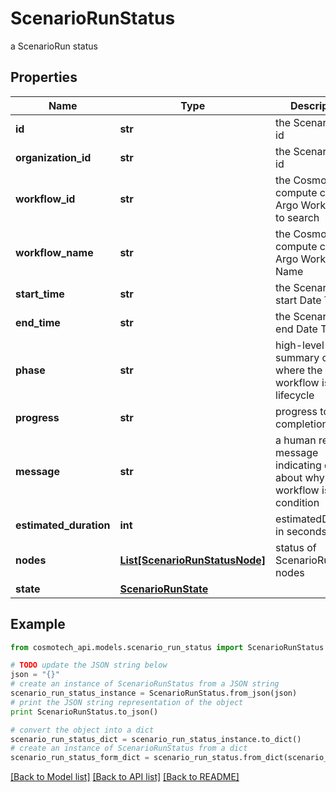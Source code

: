 # ScenarioRunStatus

a ScenarioRun status

## Properties

Name | Type | Description | Notes
------------ | ------------- | ------------- | -------------
**id** | **str** | the ScenarioRun id | [optional] 
**organization_id** | **str** | the ScenarioRun id | [optional] 
**workflow_id** | **str** | the Cosmo Tech compute cluster Argo Workflow Id to search | [optional] 
**workflow_name** | **str** | the Cosmo Tech compute cluster Argo Workflow Name | [optional] 
**start_time** | **str** | the ScenarioRun start Date Time | [optional] 
**end_time** | **str** | the ScenarioRun end Date Time | [optional] 
**phase** | **str** | high-level summary of where the workflow is in its lifecycle | [optional] 
**progress** | **str** | progress to completion | [optional] 
**message** | **str** | a  human readable message indicating details about why the workflow is in this condition | [optional] 
**estimated_duration** | **int** | estimatedDuration in seconds | [optional] 
**nodes** | [**List[ScenarioRunStatusNode]**](ScenarioRunStatusNode.md) | status of ScenarioRun nodes | [optional] 
**state** | [**ScenarioRunState**](ScenarioRunState.md) |  | [optional] 

## Example

```python
from cosmotech_api.models.scenario_run_status import ScenarioRunStatus

# TODO update the JSON string below
json = "{}"
# create an instance of ScenarioRunStatus from a JSON string
scenario_run_status_instance = ScenarioRunStatus.from_json(json)
# print the JSON string representation of the object
print ScenarioRunStatus.to_json()

# convert the object into a dict
scenario_run_status_dict = scenario_run_status_instance.to_dict()
# create an instance of ScenarioRunStatus from a dict
scenario_run_status_form_dict = scenario_run_status.from_dict(scenario_run_status_dict)
```
[[Back to Model list]](../README.md#documentation-for-models) [[Back to API list]](../README.md#documentation-for-api-endpoints) [[Back to README]](../README.md)


